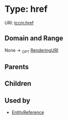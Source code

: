 
# Type: href




URI: [tccm:href](https://hotecosystem.org/tccm/href)


## Domain and Range

None ->  <sub>OPT</sub> [RenderingURI](types/RenderingURI.md)

## Parents


## Children


## Used by

 * [EntityReference](EntityReference.md)
